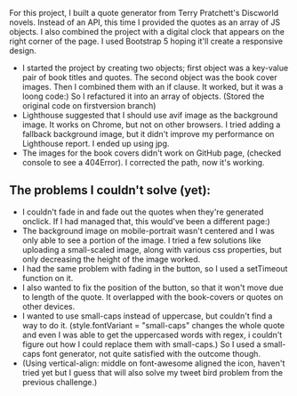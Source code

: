 For this project, I built a quote generator from Terry Pratchett's Discworld novels. Instead of an API, this time I provided the quotes as an array of JS objects. I also combined the project with a digital clock that appears on the right corner of the page. I used Bootstrap 5 hoping it'll create a responsive design.

* I started the project by creating two objects; first object was a key-value pair of book titles and quotes. The second object was the book cover images. Then I combined them with an if clause. It worked, but it was a loong code:) So I refactured it into an array of objects. (Stored the original code on firstversion branch)
* Lighthouse suggested that I should use avif image as the background image. It works on Chrome, but not on other browsers. I tried adding a fallback background image, but it didn't improve my performance on Lighthouse report. I ended up using jpg.
* The images for the book covers didn't work on GitHub page, (checked console to see a 404Error). I corrected the path, now it's working.

## The problems I couldn't solve (yet):
* I couldn't fade in and fade out the quotes when they're generated onclick. If I had  managed that, this would've been a different page:)
* The background image on mobile-portrait wasn't centered and I was only able to see a portion of the image. I tried a few solutions like uploading a small-scaled image, along with various css properties, but only decreasing the height of the image worked. 
* I had the same problem with fading in the button, so I used a setTimeout function on it. 
* I also wanted to fix the position of the button, so that it won't move due to length of the quote. It overlapped with the book-covers or quotes on other devices.
* I wanted to use small-caps instead of uppercase, but couldn't find a way to do it. (style.fontVariant = "small-caps" changes the whole quote and even I was able to get the uppercased words with regex, i couldn't figure out how I could replace them with small-caps.) So I used a small-caps font generator, not quite satisfied with the outcome though.
* (Using vertical-align: middle on font-awesome aligned the icon, haven't tried yet but I guess that will also solve my tweet bird problem from the previous challenge.)
